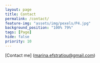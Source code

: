 ```yaml
---
layout: page
title: Contact
permalink: /contact/
feature-img: "assets/img/pexels/P4.jpg"
background_position: "100% 79%"
tags: [Page]
hide: false
priority: 10
---
```


[Contact me] (marina.efstratiou@gmail.com)
